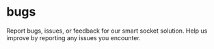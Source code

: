 # bugs
Report bugs, issues, or feedback for our smart socket solution. Help us improve by reporting any issues you encounter.
